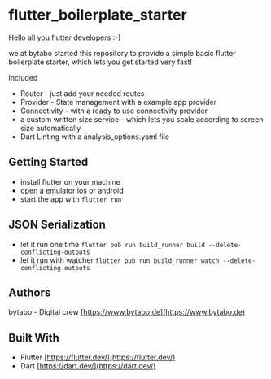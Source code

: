 # flutter_boilerplate_starter

Hello all you flutter developers :-)

we at bytabo started this repository to provide a simple basic flutter boilerplate starter, which lets you get started very fast!

Included
* Router - just add your needed routes
* Provider - State management with a example app provider
* Connectivity - with a ready to use connectivity provider
* a custom written size service - which lets you scale according to screen size automatically
* Dart Linting with a analysis_options.yaml file


## Getting Started

* install flutter on your machine
* open a emulator ios or android
* start the app with ```flutter run```

## JSON Serialization

* let it run one time `flutter pub run build_runner build --delete-conflicting-outputs`
* let it run with watcher `flutter pub run build_runner watch --delete-conflicting-outputs`

## Authors

bytabo - Digital crew [https://www.bytabo.de](https://www.bytabo.de)


## Built With

- Flutter [https://flutter.dev/](https://flutter.dev/)
- Dart [https://dart.dev/](https://dart.dev/)
